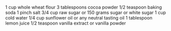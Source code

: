 1 cup whole wheat flour
3 tablespoons cocoa powder
1/2 teaspoon baking soda
1 pinch salt
3/4 cup raw sugar or 150 grams sugar or white sugar
1 cup cold water
1/4 cup sunflower oil or any neutral tasting oil
1 tablespoon lemon juice 
1/2 teaspoon vanilla extract or vanilla powder 
